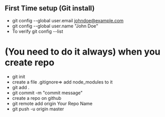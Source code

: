 ## First Time setup (Git install)
*  git config --global user.email johndoe@example.com
*  git config --global user.name "John Doe"
* To verify  git config --list 




# (You need to do it always) when you create repo
*  git init
*  create a file .gitignore=> add node_modules to it
*  git add .
*  git commit -m "commit message"
*  create a repo on github
*  git remote add origin Your Repo Name
*  git push -u origin master